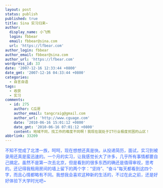 ```yaml
---
layout: post
status: publish
published: true
title: Sina 实习归来~
author:
  display_name: 小飞熊
  login: fbbear
  email: fbbear@sina.com
  url: 'https://lfbear.com'
author_login: fbbear
author_email: fbbear@sina.com
author_url: 'https://lfbear.com'
wordpress_id: 33
date: '2007-12-16 12:33:44 +0800'
date_gmt: '2007-12-16 04:33:44 +0800'
categories:
  - 自言自语
tags:
  - 收获
  - 实习
comments:
  - id: 275
    author: C瓜哥
    author_email: tangcraig@gmail.com
    author_url: 'http://www.cguage.com'
    date: '2010-06-16 15:01:12 +0800'
    date_gmt: '2010-06-16 07:01:12 +0800'
    content: 地域不同，找工作的难度不同啊！我现在就处于IT行业极度贫困的山区！
abbrlink: 33209
---
```

<p><span style="color: #3366ff;">不知不觉成了北漂一族，呵呵，现在想想还真是快。从投递简历，面试，实习到被录用还真是蛮迅速的。一个月的实习，让我感觉长大了许多，几乎所有事情都要自己搞定。虽然不是第一次去北京，但是看到的很多东西的确还是值得审视，思考的。还记得我租用房间的墙上留下的两个字：&ldquo;坚持&rdquo;、&ldquo;奋斗&rdquo;每天都看到这四个字，而且心情都略有不同。我想我会喜欢这种新的生活的，不过在此之前，还是好好体验下大学时光吧~ </span></p>
